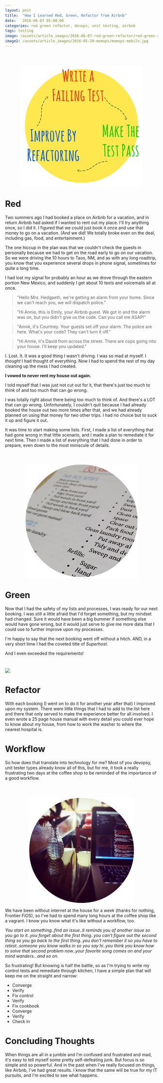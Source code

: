 ```yaml
---
layout: post
title:  "How I Learned Red, Green, Refactor from Airbnb"
date:   2016-06-07 05:00:00
categories: red green refactor, devops, unit testing, airbnb
tags: testing
image: /assets/article_images/2016-06-07-red-green-refactor/red-green-refactor.jpg
image2: /assets/article_images/2016-05-29-momops/momops-mobile.jpg
---
```

<img src='/assets/article_images/2016-06-07-red-green-refactor/red-green-refactor.png' style='display: block; margin-left: auto; margin-right: auto; padding-top: 40px' />

# Red
Two summers ago I had booked a place on Airbnb for a vacation, and in return Airbnb had asked if I wanted to rent out my place. I'll try anything once, so I did it. I figured that we could just book it once and use that money to go on a vacation. (And we did! We totally broke even on the deal, including gas, food, and entertainment.)

The one hiccup in the plan was that we couldn't check the guests in personally because we had to get on the road early to go on our vacation. So we were driving the 10 hours to Taos, NM, and as with any long roadtrip, you know that you experience several drops in phone signal, sometimes for quite a long time. 

I had lost my signal for probably an hour as we drove through the eastern portion New Mexico, and suddenly I get about 10 texts and voicemails all at once.

>"Hello Mrs. Hedgpeth, we're getting an alarm from your home. Since we can't reach you, we will dispatch police."


> "Hi Annie, this is Emily, your Airbnb guest. We got in and the alarm was on, but you didn't give us the code. Can you call me ASAP!" 


>"Annie, it's Courtney. Your guests set off your alarm. The police are here. What's your code? They can't turn it off."


>"Hi Annie, it's David from across the street. There are cops going into your house. I'll keep you updated."

I. Lost. It. It was a good thing I wasn't driving. I was so mad at myself. I *thought* I had thought of everything. Now I had to spend the rest of my day cleaning up the mess I had created. 

**I vowed to never rent my house out again.**

I told myself that I was just not cut out for it, that there's just too much to think of and too much that can go wrong. 

I was totally right about there being too much to think of. And there's a LOT that can go wrong. Unfortunately, I couldn't quit because I had already booked the house out two more times after that, and we had already planned on using that money for two other trips. I had no choice but to suck it up and figure it out. 

It was time to start making some lists. First, I made a list of everything that had gone wrong in that little scenario, and I made a plan to remediate it for next time. Then I made a list of everything that I had done in order to prepare, even down to the most miniscule of details.  

<img src='/assets/article_images/2016-06-07-red-green-refactor/airbnb.png' style='display: block; margin-left: auto; margin-right: auto; padding-top: 40px' />

# Green
Now that I had the safety of my lists and processes, I was ready for our next booking. I was still a little afraid that I'd forget something, but my mindset had changed. Sure it would have been a big bummer if something else would have gone wrong, but it would just serve to give me more data that I could use to further improve upon my processes.

I'm happy to say that the next booking went off without a hitch. AND, in a very short time I had the coveted title of *Superhost*.
  
And I even exceeded the requirements!
<img src='/assets/article_images/2016-06-07-red-green-refactor/superhost.jpg' style='display: block; margin-left: auto; margin-right: auto; padding-top: 40px' />

# Refactor
With each booking (I went on to do it for another year after that) I improved upon my system. There were little things that I had to add to the list here and there that only served to make the experience better for all involved. I even wrote a 25 page house manual with every detail you could ever hope to know about my house, from how to work the washer to where the nearest hospital is. 

# Workflow
So how does that translate into technology for me? Most of you devopsy, unit tester types already know all of this, but for me, it took a really frustrating two days at the coffee shop to be reminded of the importance of a good workflow.

<img src='/assets/article_images/2016-06-07-red-green-refactor/coffee-shop.png' style='display: block; margin-left: auto; margin-right: auto; padding-top: 40px' />

We have been without internet at the house for a *week* (thanks for nothing, Frontier FiOS), so I've had to spend many long hours at the coffee shop like a vagrant. I know you know what it's like without a workflow, too. 

*You start on something..find an issue..it reminds you of another issue so you go to it..you forget about the first thing..you can't figure out the second thing so you go back to the first thing..you don't remember it so you have to retest..someone you know walks in so you say hi..you think you know how to solve that second problem now..your favorite song comes on and your mind wanders...and so on.*

So frustrating! But knowing is half the battle, so as I'm trying to write my control tests and remediate through kitchen, I have a simple plan that will keep me on the straight and narrow:

  - Converge
  - Verify
  - Fix control
  - Verify
  - Fix cookbook
  - Converge
  - Verify
  - Check In

# Concluding Thoughts
When things are all in a jumble and I'm confused and frustrated and mad, it's easy to tell myself some pretty self-defeating junk. But focus is so simple and so powerful. And in the past when I've really focused on things, like Airbnb, I've had great results. I know that the same will be true for my IT pursuits, and I'm excited to see what happens.